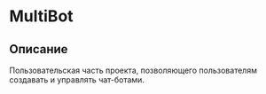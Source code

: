 # MultiBot

## Описание

Пользовательская часть проекта, позволяющего пользователям создавать и управлять чат-ботами.
